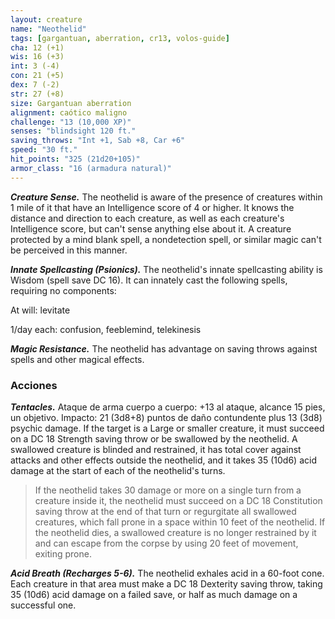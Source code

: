 ```yaml
---
layout: creature
name: "Neothelid"
tags: [gargantuan, aberration, cr13, volos-guide]
cha: 12 (+1)
wis: 16 (+3)
int: 3 (-4)
con: 21 (+5)
dex: 7 (-2)
str: 27 (+8)
size: Gargantuan aberration
alignment: caótico maligno
challenge: "13 (10,000 XP)"
senses: "blindsight 120 ft."
saving_throws: "Int +1, Sab +8, Car +6"
speed: "30 ft."
hit_points: "325 (21d20+105)"
armor_class: "16 (armadura natural)"
---
```


***Creature Sense.*** The neothelid is aware of the presence of creatures within 1 mile of it that have an Intelligence score of 4 or higher. It knows the distance and direction to each creature, as well as each creature's Intelligence score, but can't sense anything else about it. A creature protected by a mind blank spell, a nondetection spell, or similar magic can't be perceived in this manner.

***Innate Spellcasting (Psionics).*** The neothelid's innate spellcasting ability is Wisdom (spell save DC 16). It can innately cast the following spells, requiring no components:

At will: levitate

1/day each: confusion, feeblemind, telekinesis

***Magic Resistance.*** The neothelid has advantage on saving throws against spells and other magical effects.

### Acciones

***Tentacles.*** Ataque de arma cuerpo a cuerpo: +13 al ataque, alcance 15 pies, un objetivo. Impacto: 21 (3d8+8) puntos de daño contundente plus 13 (3d8) psychic damage. If the target is a Large or smaller creature, it must succeed on a DC 18 Strength saving throw or be swallowed by the neothelid. A swallowed creature is blinded and restrained, it has total cover against attacks and other effects outside the neothelid, and it takes 35 (10d6) acid damage at the start of each of the neothelid's turns.

>If the neothelid takes 30 damage or more on a single turn from a creature inside it, the neothelid must succeed on a DC 18 Constitution saving throw at the end of that turn or regurgitate all swallowed creatures, which fall prone in a space within 10 feet of the neothelid. If the neothelid dies, a swallowed creature is no longer restrained by it and can escape from the corpse by using 20 feet of movement, exiting prone.

***Acid Breath (Recharges 5-6).*** The neothelid exhales acid in a 60-foot cone. Each creature in that area must make a DC 18 Dexterity saving throw, taking 35 (10d6) acid damage on a failed save, or half as much damage on a successful one.